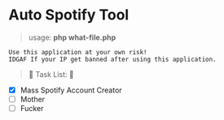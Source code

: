 # Auto Spotify Tool

> usage: **php what-file.php**
```
Use this application at your own risk!
IDGAF If your IP get banned after using this application.
```

> :thought_balloon: Task List: :thought_balloon:
- [x] Mass Spotify Account Creator
- [ ] Mother
- [ ] Fucker
